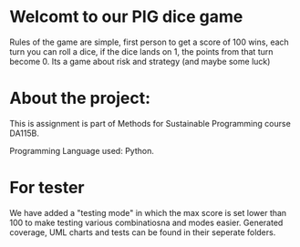 # Welcomt to our PIG dice game

Rules of the game are simple, first person to get a score of 100 wins, each turn you can roll a dice, if the dice lands on 1, the points from that turn become 0. Its a game about risk and strategy (and maybe some luck)

# About the project:

This is assignment is part of Methods for Sustainable Programming course DA115B.

Programming Language used: Python.

# For tester

We have added a "testing mode" in which the max score is set lower than 100 to make testing various combinatiosna and modes easier.
Generated coverage, UML charts and tests can be found in their seperate folders.
